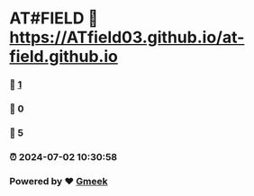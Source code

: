# AT#FIELD :link: https://ATfield03.github.io/at-field.github.io 
### :page_facing_up: [1](https://ATfield03.github.io/at-field.github.io/tag.html) 
### :speech_balloon: 0 
### :hibiscus: 5 
### :alarm_clock: 2024-07-02 10:30:58 
### Powered by :heart: [Gmeek](https://github.com/Meekdai/Gmeek)
